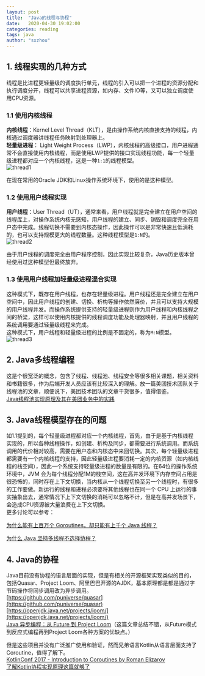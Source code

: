 ```yaml
---
layout: post
title:  "Java的线程与协程"
date:   2020-04-30 19:02:00
categories: reading
tags: java
author: "sxzhou"
---    
```

## 1. 线程实现的几种方式
线程是比进程更轻量级的调度执行单元，线程的引入可以把一个进程的资源分配和执行调度分开，线程可以共享进程资源，如内存、文件IO等，又可以独立调度使用CPU资源。  
### 1.1 使用内核线程   
**内核线程**：Kernel Level Thread（KLT），是由操作系统内核直接支持的线程，内核通过调度器讲线程任务映射到处理器上。  
**轻量级进程**： Light Weight Process（LWP），内核线程的高级接口，用户进程通常不会直接使用内核线程，而是使用LWP提供的接口实现线程功能，每一个轻量级进程都对应一个内核线程，这是一种`1:1`的线程模型。  
![thread1](https://s1.ax1x.com/2020/05/05/YF6Ftf.png)  

在现在常用的Oracle JDK和Linux操作系统环境下，使用的是这种模型。  

### 1.2 使用用户线程实现  
**用户线程**：User Thread（UT），通常来看，用户线程就是完全建立在用户空间的线程库上，对操作系统内核无感知，用户线程的建立、同步、销毁和调度完全在用户态中完成。线程切换不需要到内核态操作，因此操作可以是非常快速且低消耗的，也可以支持规模更大的线程数量。这种线程模型是`1:N`的。  
![thread2](https://s1.ax1x.com/2020/05/05/YF6C7t.png)  

由于用户线程的调度完全由用户程序控制，因此实现比较复杂，Java历史版本曾经使用过这种模型但最终放弃。  

### 1.3 使用用户线程加轻量级进程混合实现  
这种模式下，既存在用户线程，也存在轻量级进程。用户线程还是完全建立在用户空间中，因此用户线程的创建、切换、析构等操作依然廉价，并且可以支持大规模的用户线程并发。而操作系统提供支持的轻量级进程则作为用户线程和内核线程之间的桥梁，这样可以使用内核提供的线程调度功能及处理器映射，并且用户线程的系统调用要通过轻量级线程来完成。  
这种模式下，用户线程和轻量级进程的比例是不固定的，称为`M:N`模型。
![thread3](https://s1.ax1x.com/2020/05/05/YF6iAP.png)

## 2. Java多线程编程  
这是个很宽泛的概念，包含了线程、线程池、线程安全等很多相关课题，相关资料和书籍很多，作为后端开发人员应该有比较深入的理解。放一篇美团技术团队关于线程池的文章，顺便说下，美团技术团队的文章干货很多，值得借鉴。  
[Java线程池实现原理及其在美团业务中的实践](https://tech.meituan.com/2020/04/02/java-pooling-pratice-in-meituan.html)  

## 3. Java线程模型存在的问题  
如1.1提到的，每个轻量级进程都对应一个内核线程，首先，由于是基于内核线程实现的，所以各种线程操作，如创建、析构及同步，都需要进行系统调用。而系统调用的代价相对较高，需要在用户态和内核态中来回切换。其次，每个轻量级进程都需要有一个内核线程的支持，因此轻量级进程要消耗一定的内核资源（如内核线程的栈空间），因此一个系统支持轻量级进程的数量是有限的。在64位的操作系统环境中，JVM 会为每个线程分配1M的栈空间，这在高并发环境下内存空间占用是很恐怖的，同时存在上下文切换，当内核从一个线程切换至另一个线程时，有很多的工作要做。新运行的线程和进程必须要将其他线程也在同一个 CPU 上运行的事实抽象出去，通常情况下上下文切换的消耗可以忽略不计，但是在高并发场景下，会造成CPU资源被大量浪费在上下文切换。  
更多讨论可以参考：  

[为什么能有上百万个 Goroutines，却只能有上千个 Java 线程？](https://www.infoq.cn/article/a-million-go-routines-but-only-1000-java-threads)  

[为什么 Java 坚持多线程不选择协程？](https://www.zhihu.com/question/332042250)   

## 4. Java的协程  
Java目前没有协程的语言层面的实现，但是有相关的开源框架实现类似的目的，包括Quasar、Project Loom、阿里巴巴开源的AJDK，基本原理都是都是通过字节码操作将同步调用改为异步调用。  
[https://github.com/puniverse/quasar](https://github.com/puniverse/quasar)  
[https://openjdk.java.net/projects/loom/](https://openjdk.java.net/projects/loom/)  
[Java 异步编程：从 Future 到 Project Loom](https://www.jianshu.com/p/5db701a764cb)（这篇文章总结不错，从Future模式到反应式编程再到Project Loom各种方案的优缺点。）  

但是这些项目并没有广泛推广使用和验证，然而兄弟语言Kotlin从语言层面支持了Coroutine，值得了解下。  
[KotlinConf 2017 - Introduction to Coroutines by Roman Elizarov](https://www.youtube.com/watch?v=_hfBv0a09Jc)  
[了解Kotlin协程实现原理这篇就够了](https://ethanhua.github.io/2018/12/24/kotlin_coroutines/)

